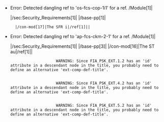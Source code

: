 * Error: Detected dangling ref to 'os-fcs-cop-1i1'
        for a ref.
	/Module[1]|
	
  |/sec:Security_Requirements[1]|
|/base-pp[1]|

		|/con-mod[17]|The SFR i|/ref[1]||
* Error: Detected dangling ref to 'ap-fcs-ckm-2-1'
        for a ref.
	/Module[1]|
	
  |/sec:Security_Requirements[1]|
|/base-pp[3]|
		|/con-mod[16]|The ST au|/ref[1]||

                          WARNING: Since FIA_PSK_EXT.1.2 has an 'id' attribute in a descendant node in the title, you probably need to define an alternative 'ext-comp-def-title'.
                       

                          WARNING: Since FIA_PSK_EXT.4.2 has an 'id' attribute in a descendant node in the title, you probably need to define an alternative 'ext-comp-def-title'.
                       

                          WARNING: Since FIA_PSK_EXT.5.2 has an 'id' attribute in a descendant node in the title, you probably need to define an alternative 'ext-comp-def-title'.
                       
